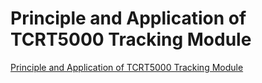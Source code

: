 # Principle and Application of TCRT5000 Tracking Module
[Principle and Application of TCRT5000 Tracking Module](https://aiwithcloud.com/2022/09/16/principle_and_application_of_tcrt5000_tracking_module/)